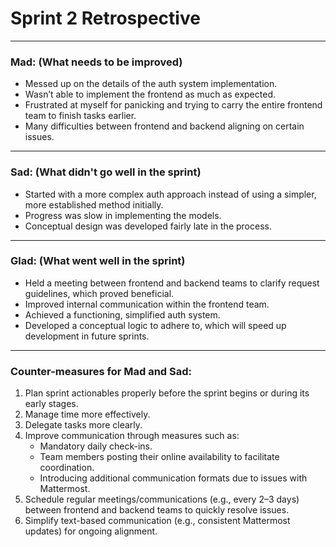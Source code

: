# Sprint 2 Retrospective  

---

### **Mad:** (What needs to be improved)  
- Messed up on the details of the auth system implementation.  
- Wasn’t able to implement the frontend as much as expected.  
- Frustrated at myself for panicking and trying to carry the entire frontend team to finish tasks earlier.  
- Many difficulties between frontend and backend aligning on certain issues.  

---

### **Sad:** (What didn't go well in the sprint)  
- Started with a more complex auth approach instead of using a simpler, more established method initially.  
- Progress was slow in implementing the models.  
- Conceptual design was developed fairly late in the process.  

---

### **Glad:** (What went well in the sprint)  
- Held a meeting between frontend and backend teams to clarify request guidelines, which proved beneficial.  
- Improved internal communication within the frontend team.  
- Achieved a functioning, simplified auth system.  
- Developed a conceptual logic to adhere to, which will speed up development in future sprints.  

---

### **Counter-measures for Mad and Sad:**  
1. Plan sprint actionables properly before the sprint begins or during its early stages.  
2. Manage time more effectively.  
3. Delegate tasks more clearly.  
4. Improve communication through measures such as:  
   - Mandatory daily check-ins.  
   - Team members posting their online availability to facilitate coordination.  
   - Introducing additional communication formats due to issues with Mattermost.  
5. Schedule regular meetings/communications (e.g., every 2–3 days) between frontend and backend teams to quickly resolve issues.  
6. Simplify text-based communication (e.g., consistent Mattermost updates) for ongoing alignment.
